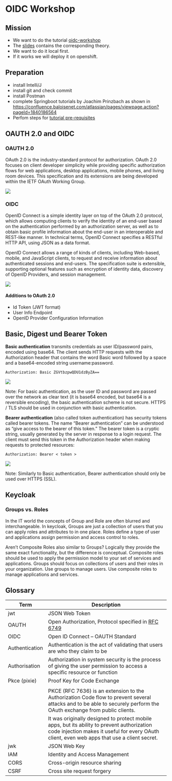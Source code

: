 # OIDC Workshop

## Mission
- We want to do the tutorial [oidc-workshop](https://github.com/andifalk/secure-oauth2-oidc-workshop)
- The [slides](https://andifalk.github.io/oidc-workshop-spring-io-2019/#/) contains the corresponding theory.
- We want to do it local first.
- If it works we will deploy it on openshift.

## Preparation
- install Intelli/J
- install git and check commit
- install Postman
- complete Springboot tutorials by Joachim Prinzbach as shown in https://confluence.baloisenet.com/atlassian/pages/viewpage.action?pageId=1840186564
- Perfom steps for [tutorial pre-requisites](https://andifalk.gitbook.io/openid-connect-workshop/introduction/setup)

## OAUTH 2.0 and OIDC
### OAUTH 2.0
OAuth 2.0 is the industry-standard protocol for authorization. OAuth 2.0 focuses on client developer simplicity while providing specific authorization flows for web applications, desktop applications, mobile phones, and living room devices. This specification and its extensions are being developed within the IETF OAuth Working Group. 

![](./img/oauth2.png)

### OIDC
OpenID Connect is a simple identity layer on top of the OAuth 2.0 protocol, which allows computing clients to verify the identity of an end-user based on the authentication performed by an authorization server, as well as to obtain basic profile information about the end-user in an interoperable and REST-like manner. In technical terms, OpenID Connect specifies a RESTful HTTP API, using JSON as a data format.  

OpenID Connect allows a range of kinds of clients, including Web-based, mobile, and JavaScript clients, to request and receive information about authenticated sessions and end-users. The specification suite is extensible, supporting optional features such as encryption of identity data, discovery of OpenID Providers, and session management.

![](./img/oidc.png)

#### Additions to OAuth 2.0 
- Id Token (JWT format) 
- User Info Endpoint  
- OpenID Provider Configuration Information 

## Basic, Digest und Bearer Token 

**Basic authentication** transmits credentials as user ID/password pairs, encoded using base64. The client sends HTTP requests with the Authorization header that contains the word Basic word followed by a space and a base64-encoded string username:password. 

```
Authorization: Basic ZGVtbzpwQDU1dzByZA==
```

![](./img/basic.png)

Note: For basic authentication, as the user ID and password are passed over the network as clear text (it is base64 encoded, but base64 is a reversible encoding), the basic authentication scheme is not secure. HTTPS / TLS should be used in conjunction with basic authentication. 

**Bearer authentication** (also called token authentication) has security tokens called bearer tokens. The name “Bearer authentication” can be understood as “give access to the bearer of this token.” The bearer token is a cryptic string, usually generated by the server in response to a login request. The client must send this token in the Authorization header when making requests to protected resources:  

```
Authorization: Bearer < token >
```

![](./img/bearer.png)

Note: Similarly to Basic authentication, Bearer authentication should only be used over HTTPS (SSL). 

## Keycloak
### Groups vs. Roles
In the IT world the concepts of Group and Role are often blurred and interchangeable. In keycloak, Groups are just a collection of users that you can apply roles and attributes to in one place. Roles define a type of user and applications assign permission and access control to roles.

Aren’t Composite Roles also similar to Groups? Logically they provide the same exact functionality, but the difference is conceptual. Composite roles should be used to apply the permission model to your set of services and applications. Groups should focus on collections of users and their roles in your organization. Use groups to manage users. Use composite roles to manage applications and services.


## Glossary
| Term            | Description                                                                                                                                                                                 |
|-----------------|---------------------------------------------------------------------------------------------------------------------------------------------------------------------------------------------|
| jwt             | JSON Web Token                                                                                                                                                                              |
| OAUTH           | Open Authorization, Protocol specified in [RFC 6749](https://tools.ietf.org/html/rfc6749)                                                                                                   |
| OIDC            | Open ID Connect – OAUTH Standard                                                                                                                                                            |
| Authentication  | Authentication is the act of validating that users are who they claim to be                                                                                                                 |
| Authorisation   | Authorization in system security is the process of giving the user permission to access a specific resource or function                                                                     |
| Pkce (pixie)    | Proof Key for Code Exchange                                                                                                                                                                 |
|                 |                                                                                                                                                                                             |
|                 | PKCE (RFC 7636) is an extension to the Authorization Code flow to prevent several attacks and to be able to securely perform the OAuth exchange from public clients.                        |
|                 | It was originally designed to protect mobile apps, but its ability to prevent authorization code injection makes it useful for every OAuth client, even web apps that use a client secret.  |
| jwk             | JSON Web Key                                                                                                                                                                                |
| IAM             | Identity and Access Management                                                                                                                                                              |
| CORS            | Cross-origin resource sharing                                                                                                                                                               |
| CSRF            | Cross site request forgery                                                                                                                                                                  |
